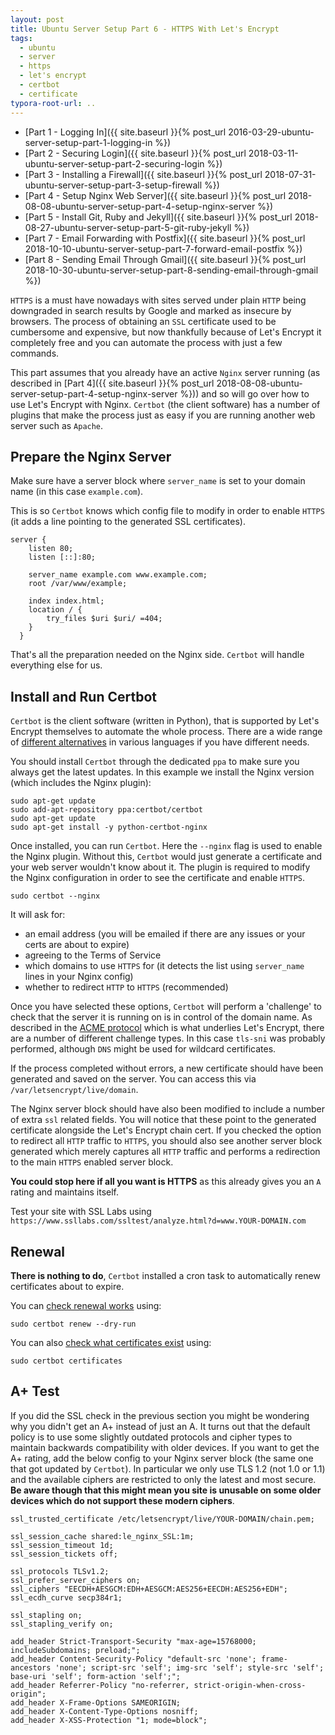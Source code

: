 ```yaml
---
layout: post
title: Ubuntu Server Setup Part 6 - HTTPS With Let's Encrypt
tags:
  - ubuntu
  - server
  - https
  - let's encrypt
  - certbot
  - certificate
typora-root-url: ..
---
```


- [Part 1 - Logging In]({{ site.baseurl }}{% post_url 2016-03-29-ubuntu-server-setup-part-1-logging-in %})
- [Part 2 - Securing Login]({{ site.baseurl }}{% post_url 2018-03-11-ubuntu-server-setup-part-2-securing-login %})
- [Part 3 - Installing a Firewall]({{ site.baseurl }}{% post_url 2018-07-31-ubuntu-server-setup-part-3-setup-firewall %})
- [Part 4 - Setup Nginx Web Server]({{ site.baseurl }}{% post_url 2018-08-08-ubuntu-server-setup-part-4-setup-nginx-server %})
- [Part 5 - Install Git, Ruby and Jekyll]({{ site.baseurl }}{% post_url 2018-08-27-ubuntu-server-setup-part-5-git-ruby-jekyll %})
- [Part 7 - Email Forwarding with Postfix]({{ site.baseurl }}{% post_url 2018-10-10-ubuntu-server-setup-part-7-forward-email-postfix %})
- [Part 8 - Sending Email Through Gmail]({{ site.baseurl }}{% post_url 2018-10-30-ubuntu-server-setup-part-8-sending-email-through-gmail %})

`HTTPS` is a must have nowadays with sites served under plain `HTTP` being downgraded in search results by Google and marked as insecure by browsers. The process of obtaining an `SSL` certificate used to be cumbersome and expensive, but now thankfully because of Let's Encrypt it completely free and you can automate the process with just a few commands.

This part assumes that you already have an active `Nginx` server running (as described in [Part 4]({{ site.baseurl }}{% post_url 2018-08-08-ubuntu-server-setup-part-4-setup-nginx-server %})) and so will go over how to use Let's Encrypt with Nginx. `Certbot` (the client software) has a number of plugins that make the process just as easy if you are running another web server such as `Apache`.

## Prepare the Nginx Server

Make sure have a server block where `server_name` is set to your domain name (in this case `example.com`).

This is so `Certbot` knows which config file to modify in order to enable `HTTPS` (it adds a line pointing to the generated SSL certificates).

```nginx
server {
  	listen 80;
  	listen [::]:80;

  	server_name example.com www.example.com;
  	root /var/www/example;

  	index index.html;
  	location / {
  		try_files $uri $uri/ =404;
  	}
  }
```

That's all the preparation needed on the Nginx side. `Certbot` will handle everything else for us.

## Install and Run Certbot

`Certbot` is the client software (written in Python), that is supported by Let's Encrypt themselves to automate the whole process. There are a wide range of [different alternatives](https://letsencrypt.org/docs/client-options/) in various languages if you have different needs.

You should install `Certbot` through the dedicated `ppa` to make sure you always get the latest updates. In this example we install the Nginx version (which includes the Nginx plugin):

```shell
sudo apt-get update
sudo add-apt-repository ppa:certbot/certbot
sudo apt-get update
sudo apt-get install -y python-certbot-nginx
```

Once installed, you can run `Certbot`. Here the `--nginx` flag is used to enable the Nginx plugin. Without this, `Certbot` would just generate a certificate and your web server wouldn't know about it. The plugin is required to modify the Nginx configuration in order to see the certificate and enable `HTTPS`.

```shell
sudo certbot --nginx
```

It will ask for:

- an email address (you will be emailed if there are any issues or your certs are about to expire)
- agreeing to the Terms of Service
- which domains to use `HTTPS` for (it detects the list using `server_name` lines in your Nginx config)
- whether to redirect `HTTP` to `HTTPS` (recommended)

Once you have selected these options, `Certbot` will perform a 'challenge' to check that the server it is running on is in control of the domain name. As described in the [ACME protocol](https://github.com/ietf-wg-acme/acme/) which is what underlies Let's Encrypt, there are a number of different challenge types. In this case `tls-sni` was probably performed, although `DNS` might be used for wildcard certificates.

If the process completed without errors, a new certificate should have been generated and saved on the server. You can access this via `/var/letsencrypt/live/domain`.

The Nginx server block should have also been modified to include a number of extra `ssl` related fields. You will notice that these point to the generated certificate alongside the Let's Encrypt chain cert. If you checked the option to redirect all `HTTP` traffic to `HTTPS`, you should also see another server block generated which merely captures all `HTTP` traffic and performs a redirection to the main `HTTPS` enabled server block.

**You could stop here if all you want is HTTPS** as this already gives you an `A` rating and maintains itself.

Test your site with SSL Labs using `https://www.ssllabs.com/ssltest/analyze.html?d=www.YOUR-DOMAIN.com`

## Renewal

**There is nothing to do**, `Certbot` installed a cron task to automatically renew certificates about to expire.

You can [check renewal works](https://certbot.eff.org/docs/using.html#re-creating-and-updating-existing-certificates) using:

```shell
sudo certbot renew --dry-run
```

You can also [check what certificates exist](https://certbot.eff.org/docs/using.html#managing-certificates) using:

```shell
sudo certbot certificates
```

## A+ Test

If you did the SSL check in the previous section you might be wondering why you didn't get an A+ instead of just an A. It turns out that the default policy is to use some slightly outdated protocols and cipher types to maintain backwards compatibility with older devices. If you want to get the A+ rating, add the below config to your Nginx server block (the same one that got updated by `Certbot`). In particular we only use TLS 1.2 (not 1.0 or 1.1) and the available ciphers are restricted to only the latest and most secure. **Be aware though that this might mean you site is unusable on some older devices which do not support these modern ciphers**.

```nginx
ssl_trusted_certificate /etc/letsencrypt/live/YOUR-DOMAIN/chain.pem;

ssl_session_cache shared:le_nginx_SSL:1m;
ssl_session_timeout 1d;
ssl_session_tickets off;

ssl_protocols TLSv1.2;
ssl_prefer_server_ciphers on;
ssl_ciphers "EECDH+AESGCM:EDH+AESGCM:AES256+EECDH:AES256+EDH";
ssl_ecdh_curve secp384r1;

ssl_stapling on;
ssl_stapling_verify on;

add_header Strict-Transport-Security "max-age=15768000; includeSubdomains; preload;";
add_header Content-Security-Policy "default-src 'none'; frame-ancestors 'none'; script-src 'self'; img-src 'self'; style-src 'self'; base-uri 'self'; form-action 'self';";
add_header Referrer-Policy "no-referrer, strict-origin-when-cross-origin";
add_header X-Frame-Options SAMEORIGIN;
add_header X-Content-Type-Options nosniff;
add_header X-XSS-Protection "1; mode=block";
```
